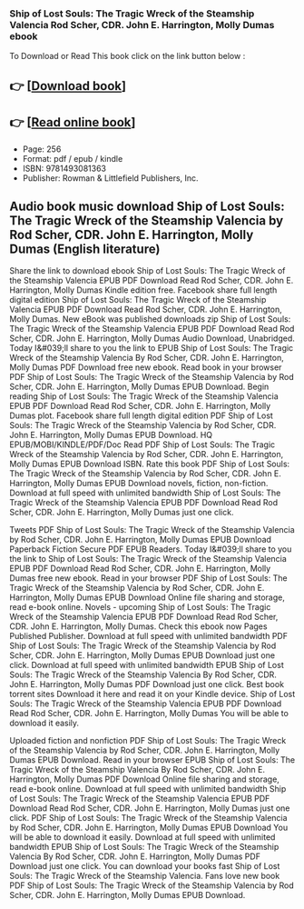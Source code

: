 ### Ship of Lost Souls: The Tragic Wreck of the Steamship Valencia Rod Scher, CDR. John E. Harrington, Molly Dumas ebook

To Download or Read This book click on the link button below :

## 👉  [**[Download book](http://get-pdfs.com/download.php?group=book&from=github.com&id=721716&lnk=1079 "Download book")**]

## 👉  [**[Read online book](http://get-pdfs.com/download.php?group=book&from=github.com&id=721716&lnk=1079 "Read online book")**]


* Page: 256
* Format: pdf / epub / kindle
* ISBN: 9781493081363
* Publisher: Rowman &amp; Littlefield Publishers, Inc.



## Audio book music download Ship of Lost Souls: The Tragic Wreck of the Steamship Valencia by Rod Scher, CDR. John E. Harrington, Molly Dumas (English literature)


Share the link to download ebook Ship of Lost Souls: The Tragic Wreck of the Steamship Valencia EPUB PDF Download Read Rod Scher, CDR. John E. Harrington, Molly Dumas Kindle edition free. Facebook share full length digital edition Ship of Lost Souls: The Tragic Wreck of the Steamship Valencia EPUB PDF Download Read Rod Scher, CDR. John E. Harrington, Molly Dumas. New eBook was published downloads zip Ship of Lost Souls: The Tragic Wreck of the Steamship Valencia EPUB PDF Download Read Rod Scher, CDR. John E. Harrington, Molly Dumas Audio Download, Unabridged. Today I&amp;#039;ll share to you the link to EPUB Ship of Lost Souls: The Tragic Wreck of the Steamship Valencia By Rod Scher, CDR. John E. Harrington, Molly Dumas PDF Download free new ebook. Read book in your browser PDF Ship of Lost Souls: The Tragic Wreck of the Steamship Valencia by Rod Scher, CDR. John E. Harrington, Molly Dumas EPUB Download. Begin reading Ship of Lost Souls: The Tragic Wreck of the Steamship Valencia EPUB PDF Download Read Rod Scher, CDR. John E. Harrington, Molly Dumas plot. Facebook share full length digital edition PDF Ship of Lost Souls: The Tragic Wreck of the Steamship Valencia by Rod Scher, CDR. John E. Harrington, Molly Dumas EPUB Download. HQ EPUB/MOBI/KINDLE/PDF/Doc Read PDF Ship of Lost Souls: The Tragic Wreck of the Steamship Valencia by Rod Scher, CDR. John E. Harrington, Molly Dumas EPUB Download ISBN. Rate this book PDF Ship of Lost Souls: The Tragic Wreck of the Steamship Valencia by Rod Scher, CDR. John E. Harrington, Molly Dumas EPUB Download novels, fiction, non-fiction. Download at full speed with unlimited bandwidth Ship of Lost Souls: The Tragic Wreck of the Steamship Valencia EPUB PDF Download Read Rod Scher, CDR. John E. Harrington, Molly Dumas just one click.

Tweets PDF Ship of Lost Souls: The Tragic Wreck of the Steamship Valencia by Rod Scher, CDR. John E. Harrington, Molly Dumas EPUB Download Paperback Fiction Secure PDF EPUB Readers. Today I&amp;#039;ll share to you the link to Ship of Lost Souls: The Tragic Wreck of the Steamship Valencia EPUB PDF Download Read Rod Scher, CDR. John E. Harrington, Molly Dumas free new ebook. Read in your browser PDF Ship of Lost Souls: The Tragic Wreck of the Steamship Valencia by Rod Scher, CDR. John E. Harrington, Molly Dumas EPUB Download Online file sharing and storage, read e-book online. Novels - upcoming Ship of Lost Souls: The Tragic Wreck of the Steamship Valencia EPUB PDF Download Read Rod Scher, CDR. John E. Harrington, Molly Dumas. Check this ebook now Pages Published Publisher. Download at full speed with unlimited bandwidth PDF Ship of Lost Souls: The Tragic Wreck of the Steamship Valencia by Rod Scher, CDR. John E. Harrington, Molly Dumas EPUB Download just one click. Download at full speed with unlimited bandwidth EPUB Ship of Lost Souls: The Tragic Wreck of the Steamship Valencia By Rod Scher, CDR. John E. Harrington, Molly Dumas PDF Download just one click. Best book torrent sites Download it here and read it on your Kindle device. Ship of Lost Souls: The Tragic Wreck of the Steamship Valencia EPUB PDF Download Read Rod Scher, CDR. John E. Harrington, Molly Dumas You will be able to download it easily.

Uploaded fiction and nonfiction PDF Ship of Lost Souls: The Tragic Wreck of the Steamship Valencia by Rod Scher, CDR. John E. Harrington, Molly Dumas EPUB Download. Read in your browser EPUB Ship of Lost Souls: The Tragic Wreck of the Steamship Valencia By Rod Scher, CDR. John E. Harrington, Molly Dumas PDF Download Online file sharing and storage, read e-book online. Download at full speed with unlimited bandwidth Ship of Lost Souls: The Tragic Wreck of the Steamship Valencia EPUB PDF Download Read Rod Scher, CDR. John E. Harrington, Molly Dumas just one click. PDF Ship of Lost Souls: The Tragic Wreck of the Steamship Valencia by Rod Scher, CDR. John E. Harrington, Molly Dumas EPUB Download You will be able to download it easily. Download at full speed with unlimited bandwidth EPUB Ship of Lost Souls: The Tragic Wreck of the Steamship Valencia By Rod Scher, CDR. John E. Harrington, Molly Dumas PDF Download just one click. You can download your books fast Ship of Lost Souls: The Tragic Wreck of the Steamship Valencia. Fans love new book PDF Ship of Lost Souls: The Tragic Wreck of the Steamship Valencia by Rod Scher, CDR. John E. Harrington, Molly Dumas EPUB Download.





